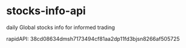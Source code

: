 # stocks-info-api
daily Global stocks info for informed trading

rapidAPI: 38cd08634dmsh7173494cf81aa2dp11fd3bjsn8266af505725
